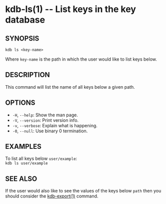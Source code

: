 kdb-ls(1) -- List keys in the key database
================================

## SYNOPSIS

`kdb ls <key-name>`  

Where `key-name` is the path in which the user would like to list keys below.

## DESCRIPTION

This command will list the name of all keys below a given path.  

## OPTIONS

- `-H`, `--help`:
  Show the man page.
- `-V`, `--version`:
  Print version info.
- `-v`, `--verbose`:
  Explain what is happening.
- `-0`, `--null`:
  Use binary 0 termination.

## EXAMPLES

To list all keys below `user/example`:  
	`kdb ls user/example`  


## SEE ALSO

If the user would also like to see the values of the keys below `path` then you should
consider the [kdb-export(1)](kdb-export.md) command.


